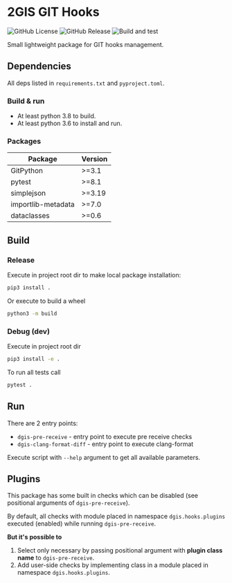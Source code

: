 # 2GIS GIT Hooks

![GitHub License](https://img.shields.io/github/license/sadads1337/dgis_hooks)
![GitHub Release](https://img.shields.io/github/v/release/sadads1337/dgis_hooks?include_prereleases)
![Build and test](https://github.com/sadads1337/dgis_hooks/actions/workflows/python-package.yml/badge.svg)

Small lightweight package for GIT hooks management.

## Dependencies

All deps listed in `requirements.txt` and `pyproject.toml`.

### Build & run

- At least python 3.8 to build.
- At least python 3.6 to install and run.

### Packages

| Package            | Version |
|--------------------|---------|
| GitPython          | >=3.1   |
| pytest             | >=8.1   |
| simplejson         | >=3.19  |
| importlib-metadata | >=7.0   |
| dataclasses        | >=0.6   |


## Build

### Release

Execute in project root dir to make local package installation:
```bash
pip3 install .
```

Or execute to build a wheel
```bash
python3 -m build
```

### Debug (dev)

Execute in project root dir
```bash
pip3 install -e .
```

To run all tests call 
```bash
pytest .
```

## Run

There are 2 entry points:
- `dgis-pre-receive` - entry point to execute pre receive checks 
- `dgis-clang-format-diff` - entry point to execute clang-format

Execute script with `--help` argument to get all available parameters.

## Plugins

This package has some built in checks which can be disabled (see positional arguments of `dgis-pre-receive`).

By default, all checks with module placed in namespace `dgis.hooks.plugins` executed (enabled) while running `dgis-pre-receive`.

**But it's possible to**
1. Select only necessary by passing positional argument with **plugin class name** to `dgis-pre-receive`.
2. Add user-side checks by implementing class in a module placed in namespace `dgis.hooks.plugins`.

